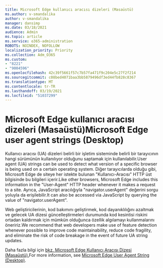 ```yaml
---
title: Microsoft Edge kullanıcı aracısı dizeleri (Masaüstü)
ms.author: v-smandalika
author: v-smandalika
manager: dansimp
ms.date: 03/18/2021
audience: Admin
ms.topic: article
ms.service: o365-administration
ROBOTS: NOINDEX, NOFOLLOW
localization_priority: Priority
ms.collection: Adm_O365
ms.custom:
- "8221"
- "9004596"
ms.openlocfilehash: 42c39f5661f57c7b57fa471f9c204e5c27f2f214
ms.sourcegitcommit: c08bed4071baa3bb5879496df3ed44fb828c8367
ms.translationtype: MT
ms.contentlocale: tr-TR
ms.lasthandoff: 03/19/2021
ms.locfileid: "51037299"
---
```

# <a name="microsoft-edge-user-agent-strings-desktop"></a><span data-ttu-id="84fa7-102">Microsoft Edge kullanıcı aracısı dizeleri (Masaüstü)</span><span class="sxs-lookup"><span data-stu-id="84fa7-102">Microsoft Edge user agent strings (Desktop)</span></span>

<span data-ttu-id="84fa7-103">Kullanıcı aracısı (UA) dizeleri belirli bir işletim sisteminde belirli bir tarayıcının hangi sürümünün kullanılıyor olduğunu saptamak için kullanılabilir.</span><span class="sxs-lookup"><span data-stu-id="84fa7-103">User agent (UA) strings can be used to detect what version of a specific browser is being used on a certain operating system.</span></span> <span data-ttu-id="84fa7-104">Diğer tarayıcılarda olduğu gibi, Microsoft Edge de siteye her istekte bulunan "Kullanıcı-Aracısı" HTTP üst bilgisinde bu bilgileri içerir.</span><span class="sxs-lookup"><span data-stu-id="84fa7-104">Like other browsers, Microsoft Edge includes this information in the "User-Agent" HTTP header whenever it makes a request to a site.</span></span> <span data-ttu-id="84fa7-105">Ayrıca, JavaScript aracılığıyla "navigator.userAgent" değerini sorgu yoluyla da erişilebilir.</span><span class="sxs-lookup"><span data-stu-id="84fa7-105">It can also be accessed via JavaScript by querying the value of "navigator.userAgent".</span></span>

<span data-ttu-id="84fa7-106">Web geliştiricilerinin, kod bakımını geliştirmek, kod dayanıklılığını azaltmak ve gelecek UA dizesi güncelleştirmeleri durumunda kod kesintisi riskini ortadan kaldırmak için mümkün olduğunca özellik algılamayı kullanmalarını öneririz.</span><span class="sxs-lookup"><span data-stu-id="84fa7-106">We recommend that web developers make use of feature detection whenever possible to improve code maintainability, reduce code fragility, and eliminate the risk of code breakage in the event of future UA string updates.</span></span>

<span data-ttu-id="84fa7-107">Daha fazla bilgi için [bkz. Microsoft Edge Kullanıcı Aracısı Dizesi (Masaüstü).](https://docs.microsoft.com/microsoft-edge/web-platform/user-agent-string)</span><span class="sxs-lookup"><span data-stu-id="84fa7-107">For more information, see [Microsoft Edge User Agent String (Desktop)](https://docs.microsoft.com/microsoft-edge/web-platform/user-agent-string).</span></span>

